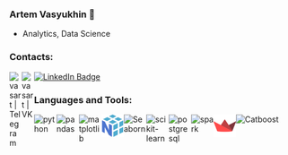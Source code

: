 ### Artem Vasyukhin 👋

- Analytics, Data Science

### Contacts:
<a href="https://t.me/vasyukhin_art" target="_blank">
<img align="left" alt="vasart | Telegram" width="22px" src="https://bdolife.ru/wp-content/uploads/2022/10/icon-telegram_1x.png"/>
</a>
<a href="https://vk.com/kvasart" target="_blank">
  <img align="left" alt="vasart | VK" width="22px" src="https://logospng.org/download/vk/vk-4096.png"/>
</a>
<a href="https://www.linkedin.com/in/artem-vasyukhin-963126250/" rel="nofollow">
    <img src="https://camo.githubusercontent.com/73d7f9030632789d857cd7bb543d9cb9bada0672f246b6008258864452f17988/68747470733a2f2f696d672e736869656c64732e696f2f62616467652f4c696e6b6564496e2d626c75653f7374796c653d666f722d7468652d6261646765266c6f676f3d6c696e6b6564696e266c6f676f436f6c6f723d7768697465" alt="LinkedIn Badge" data-canonical-src="https://img.shields.io/badge/LinkedIn-blue?style=for-the-badge&amp;logo=linkedin&amp;logoColor=white" style="max-width: 100%;">
  </a>
<br />

### Languages and Tools:
<img src="https://logos-download.com/wp-content/uploads/2016/10/Python_logo_icon.png" align="left" alt="python" width="40px" />
<img src="https://www.filepicker.io/api/file/PWRlW7zGR56Lxo3Qqkxi" align="left" alt="pandas" width="40px" />
<img src="https://w7.pngwing.com/pngs/954/81/png-transparent-matplotlib-python-chart-introduction-miscellaneous-angle-triangle.png" align="left" alt="matplotlib" width="40px" />
<img src="https://raw.githubusercontent.com/devicons/devicon/1119b9f84c0290e0f0b38982099a2bd027a48bf1/icons/numpy/numpy-original.svg" align="left" title="Numpy" alt="Numpy" width="40">
<img src="https://github.com/mwaskom/seaborn/raw/master/doc/_static/logo-mark-darkbg.svg" align="left" title="Seaborn" alt="Seaborn" width="40">
<img src="https://res.cloudinary.com/practicaldev/image/fetch/s--ErODifno--/c_imagga_scale,f_auto,fl_progressive,h_420,q_auto,w_1000/https://dev-to-uploads.s3.amazonaws.com/uploads/articles/73uneecvtsffrziehyp9.png" align="left" alt="scikit-learn" width="40px" />
<img align="left" alt="postgresql" width="40px" src="https://vectorified.com/images/postgresql-icon-11.jpg" />
<img align="left" alt="spark" width="40px" src="https://filearchive.cnews.ru/img/book/2022/05/26/apache_spark_logo.svg.png" />
<img align='left' src="https://github.com/devicons/devicon/raw/master/icons/streamlit/streamlit-original.svg" title="Streamlit" alt="Streamlit" width="40" >
<img src="https://mir-s3-cdn-cf.behance.net/projects/max_808/401e6655276859.Y3JvcCwxMjQzLDk3MiwwLDI3.jpg" title="Сatboost" alt="Сatboost" width="40" style="max-width: 100%;">
<br />
<br />
